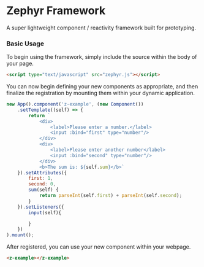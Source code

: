 # Zephyr Framework
A super lightweight component / reactivity framework built for prototyping.

### Basic Usage
To begin using the framework, simply include the source within the body of your page.

```html
<script type="text/javascript" src="zephyr.js"></script>
```

You can now begin defining your new components as appropriate, and then finalize the registration by mounting them within your dynamic application.
```javascript
new App().component('z-example', (new Component())
    .setTemplate((self) => {
        return `
            <div>
                <label>Please enter a number.</label>
                <input :bind="first" type="number"/>
            </div>
            <div>
                <label>Please enter another number</label>
                <input :bind="second" type="number"/>
            </div>
            <b>The sum is: ${self.sum}</b>`
    }).setAttributes({
        first: 1,
        second: 0,
        sum(self) {
            return parseInt(self.first) + parseInt(self.second);
        }
    }).setListeners({
        input(self){

        }
    })
).mount();
```

After registered, you can use your new component within your webpage.
```html
<z-example></z-example>
```
